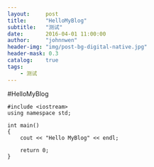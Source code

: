 ```yaml
---
layout:     post
title:      "HelloMyBlog"
subtitle:   "测试"
date:       2016-04-01 11:00:00
author:     "johnnwen"
header-img: "img/post-bg-digital-native.jpg"
header-mask: 0.3
catalog:    true
tags:
    - 测试
---
```




#HelloMyBlog

    #include <iostream>
    using namespace std;

    int main()
    {
        cout << "Hello MyBlog" << endl;

        return 0;
    }
 

  